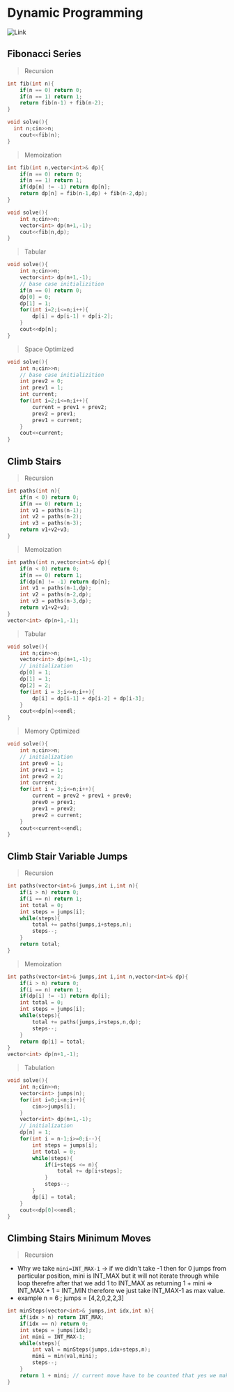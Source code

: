 # Dynamic Programming

![Link](https://github.com/Deeks900/Level2_Pepcoding/tree/main/Recursion%20And%20Backtracking)

## Fibonacci Series

> Recursion
```cpp
int fib(int n){
	if(n == 0) return 0;
	if(n == 1) return 1;
	return fib(n-1) + fib(n-2);
}

void solve(){
  int n;cin>>n;
	cout<<fib(n);
}
```

> Memoization
```cpp
int fib(int n,vector<int>& dp){
	if(n == 0) return 0;
	if(n == 1) return 1;
	if(dp[n] != -1) return dp[n];
	return dp[n] = fib(n-1,dp) + fib(n-2,dp);
}

void solve(){
	int n;cin>>n;
	vector<int> dp(n+1,-1);
	cout<<fib(n,dp);
}
```

> Tabular
```cpp
void solve(){
	int n;cin>>n;
	vector<int> dp(n+1,-1);
	// base case initializition
	if(n == 0) return 0;
	dp[0] = 0;
	dp[1] = 1;
	for(int i=2;i<=n;i++){
		dp[i] = dp[i-1] + dp[i-2];
	}
	cout<<dp[n];
}
```
> Space Optimized
```cpp
void solve(){
	int n;cin>>n;
	// base case initializition
	int prev2 = 0;
	int prev1 = 1;
	int current;
	for(int i=2;i<=n;i++){
		current = prev1 + prev2;
		prev2 = prev1;
		prev1 = current;
	}
	cout<<current;
}
```

## Climb Stairs
> Recursion
```cpp
int paths(int n){
	if(n < 0) return 0;
	if(n == 0) return 1;
	int v1 = paths(n-1);
	int v2 = paths(n-2);
	int v3 = paths(n-3);
	return v1+v2+v3;
}
```

> Memoization
```cpp
int paths(int n,vector<int>& dp){
	if(n < 0) return 0;
	if(n == 0) return 1;
	if(dp[n] != -1) return dp[n];
	int v1 = paths(n-1,dp);
	int v2 = paths(n-2,dp);
	int v3 = paths(n-3,dp);
	return v1+v2+v3;
}
vector<int> dp(n+1,-1);
```

> Tabular
```cpp
void solve(){
	int n;cin>>n;
	vector<int> dp(n+1,-1);
	// initialization
	dp[0] = 1;
	dp[1] = 1;
	dp[2] = 2;
	for(int i = 3;i<=n;i++){
		dp[i] = dp[i-1] + dp[i-2] + dp[i-3];
	}
	cout<<dp[n]<<endl;
}
```

> Memory Optimized
```cpp
void solve(){
	int n;cin>>n;
	// initialization
	int prev0 = 1;
	int prev1 = 1;
	int prev2 = 2;
	int current;
	for(int i = 3;i<=n;i++){
		current = prev2 + prev1 + prev0;
		prev0 = prev1;
		prev1 = prev2;
		prev2 = current;
	}
	cout<<current<<endl;
}
```

## Climb Stair Variable Jumps
> Recursion
```cpp
int paths(vector<int>& jumps,int i,int n){
	if(i > n) return 0;
	if(i == n) return 1;
	int total = 0;
	int steps = jumps[i];
	while(steps){
		total += paths(jumps,i+steps,n);
		steps--;
	}
	return total;
}
```

> Memoization
```cpp
int paths(vector<int>& jumps,int i,int n,vector<int>& dp){
	if(i > n) return 0;
	if(i == n) return 1;
	if(dp[i] != -1) return dp[i];
	int total = 0;
	int steps = jumps[i];
	while(steps){
		total += paths(jumps,i+steps,n,dp);
		steps--;
	}
	return dp[i] = total;
}
vector<int> dp(n+1,-1);
```

> Tabulation
```cpp
void solve(){
	int n;cin>>n;
	vector<int> jumps(n);
	for(int i=0;i<n;i++){
		cin>>jumps[i];
	}
	vector<int> dp(n+1,-1);
	// initialization
	dp[n] = 1;
	for(int i = n-1;i>=0;i--){
		int steps = jumps[i];
		int total = 0;
		while(steps){
			if(i+steps <= n){
				total += dp[i+steps];
			}
			steps--;
		}
		dp[i] = total;
	}
	cout<<dp[0]<<endl;
}
```
## Climbing Stairs Minimum Moves
> Recursion

- Why we take `mini=INT_MAX-1` -> if we didn't take -1 then for 0 jumps from particular position, mini is INT_MAX but it will not iterate through while loop therefre after that we add 1 to INT_MAX as returning 1 + mini => INT_MAX + 1 = INT_MIN therefore we just take INT_MAX-1 as max value.
- example n = 6 ; jumps = [4,2,0,2,2,3]

```cpp
int minSteps(vector<int>& jumps,int idx,int n){
	if(idx > n) return INT_MAX;
	if(idx == n) return 0;
	int steps = jumps[idx];
	int mini = INT_MAX-1;
	while(steps){
		int val = minSteps(jumps,idx+steps,n);
		mini = min(val,mini);
		steps--;
	}
	return 1 + mini; // current move have to be counted that yes we make this move
}
```
